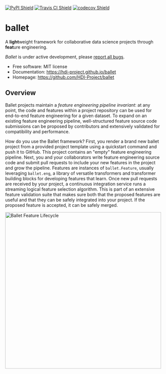 [![PyPI Shield](https://img.shields.io/pypi/v/ballet.svg)](https://pypi.python.org/pypi/ballet)
[![Travis CI Shield](https://travis-ci.org/HDI-Project/ballet.svg?branch=master)](https://travis-ci.org/HDI-Project/ballet)
[![codecov Shield](https://codecov.io/gh/HDI-Project/ballet/branch/master/graph/badge.svg)](https://codecov.io/gh/HDI-Project/ballet)


# ballet

A **light**weight framework for collaborative data science projects through **feat**ure
engineering.

*Ballet* is under active development, please [report all
bugs](https://hdi-project.github.io/ballet/contributing.html#report-bugs).

- Free software: MIT license
- Documentation: https://hdi-project.github.io/ballet
- Homepage: https://github.com/HDI-Project/ballet

## Overview

Ballet projects maintain a *feature engineering pipeline invariant*: at any point, the code
and features within a project repository can be used for end-to-end feature engineering for
a given dataset. To expand on an existing feature engineering pipeline, well-structured
feature source code submissions can be proposed by contributors and extensively validated
for compatibility and performance.

How do you use the Ballet framework? First, you render a brand new ballet project from a
provided project template using a quickstart command and push it to GitHub. This project
contains an "empty" feature engineering pipeline. Next, you and your collaborators write
feature engineering source code and submit pull requests to include your new features in the
project and grow the pipeline. Features are instances of `ballet.Feature`, usually
leveraging `ballet.eng`, a library of versatile transformers and transformer building blocks
for developing features that learn. Once new pull requests are received by your project, a
continuous integration service runs a streaming logical feature selection algorithm. This is
part of an extensive feature validation suite that makes sure both that the proposed
features are useful and that they can be safely integrated into your project. If the
proposed feature is accepted, it can be safely merged.

<img src="./docs/_static/feature_lifecycle.png" alt="Ballet Feature Lifecycle" width="500" />
